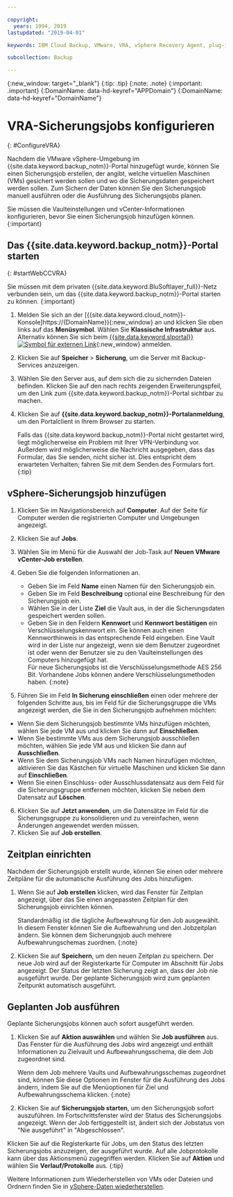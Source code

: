```yaml
---

copyright:
  years: 1994, 2019
lastupdated: "2019-04-01"

keywords: IBM Cloud Backup, VMware, VRA, vSphere Recovery Agent, plug-in, plugin, EVault, Carbonite, vSphere

subcollection: Backup

---
```

{:new_window: target="_blank"}
{:tip: .tip}
{:note: .note}
{:important: .important}
{:DomainName: data-hd-keyref="APPDomain"}
{:DomainName: data-hd-keyref="DomainName"}

# VRA-Sicherungsjobs konfigurieren
{: #ConfigureVRA}

Nachdem die VMware vSphere-Umgebung im {{site.data.keyword.backup_notm}}-Portal hinzugefügt wurde, können Sie einen Sicherungsjob erstellen, der angibt, welche virtuellen Maschinen (VMs) gesichert werden sollen und wo die Sicherungsdaten gespeichert werden sollen. Zum Sichern der Daten können Sie den Sicherungsjob manuell ausführen oder die Ausführung des Sicherungsjobs planen.  

Sie müssen die Vaulteinstellungen und vCenter-Informationen konfigurieren, bevor Sie einen Sicherungsjob hinzufügen können.
{:important}

## Das {{site.data.keyword.backup_notm}}-Portal starten
{: #startWebCCVRA}

Sie müssen mit dem privaten {{site.data.keyword.BluSoftlayer_full}}-Netz verbunden sein, um das {{site.data.keyword.backup_notm}}-Portal starten zu können.
{:important}

1. Melden Sie sich an der [{{site.data.keyword.cloud_notm}}-Konsole]https://{DomainName}){:new_window} an und klicken Sie oben links auf das **Menüsymbol**. Wählen Sie **Klassische Infrastruktur** aus.<br/>
   Alternativ können Sie sich beim [{{site.data.keyword.slportal}} ![Symbol für externen Link](../../icons/launch-glyph.svg "Symbol für externen Link")](https://control.softlayer.com/){:new_window} anmelden.
2. Klicken Sie auf **Speicher** > **Sicherung**, um die Server mit Backup-Services anzuzeigen.
3. Wählen Sie den Server aus, auf dem sich die zu sichernden Dateien befinden. Klicken Sie auf den nach rechts zeigenden Erweiterungspfeil, um den Link zum {{site.data.keyword.backup_notm}}-Portal sichtbar zu machen.
4. Klicken Sie auf **{{site.data.keyword.backup_notm}}-Portalanmeldung**, um den Portalclient in Ihrem Browser zu starten.

   Falls das {{site.data.keyword.backup_notm}}-Portal nicht gestartet wird, liegt möglicherweise ein Problem mit Ihrer VPN-Verbindung vor. Außerdem wird möglicherweise die Nachricht ausgegeben, dass das Formular, das Sie senden, nicht sicher ist. Dies entspricht dem erwarteten Verhalten; fahren Sie mit dem Senden des Formulars fort.
   {:tip}

## vSphere-Sicherungsjob hinzufügen

1. Klicken Sie im Navigationsbereich auf **Computer**. Auf der Seite für Computer werden die registrierten Computer und Umgebungen angezeigt.  
2. Klicken Sie auf **Jobs**.  
3. Wählen Sie im Menü für die Auswahl der Job-Task auf **Neuen VMware vCenter-Job erstellen**.  
4. Geben Sie die folgenden Informationen an.
   * Geben Sie im Feld **Name** einen Namen für den Sicherungsjob ein.  
   * Geben Sie im Feld **Beschreibung** optional eine Beschreibung für den Sicherungsjob ein.  
   * Wählen Sie in der Liste **Ziel** die Vault aus, in der die Sicherungsdaten gespeichert werden sollen.
   * Geben Sie in den Feldern **Kennwort** und **Kennwort bestätigen** ein Verschlüsselungskennwort ein. Sie können auch einen Kennworthinweis in das entsprechende Feld eingeben.
   Eine Vault wird in der Liste nur angezeigt, wenn sie dem Benutzer zugeordnet ist oder wenn der Benutzer sie zu den Vaulteinstellungen des Computers hinzugefügt hat. <br/>
   Für neue Sicherungsjobs ist die Verschlüsselungsmethode AES 256 Bit. Vorhandene Jobs können andere Verschlüsselungsmethoden haben.
   {:note}

5.	Führen Sie im Feld **In Sicherung einschließen** einen oder mehrere der folgenden Schritte aus, bis im Feld für die Sicherungsgruppe die VMs angezeigt werden, die Sie in den Sicherungsjob aufnehmen möchten:

   * Wenn Sie dem Sicherungsjob bestimmte VMs hinzufügen möchten, wählen Sie jede VM aus und klicken Sie dann auf **Einschließen**.
   * Wenn Sie bestimmte VMs aus dem Sicherungsjob ausschließen möchten, wählen Sie jede VM aus und klicken Sie dann auf **Ausschließen**.
   * Wenn Sie dem Sicherungsjob VMs nach Namen hinzufügen möchten, aktivieren Sie das Kästchen für virtuelle Maschinen und klicken Sie dann auf **Einschließen**.
   * Wenn Sie einen Einschluss- oder Ausschlussdatensatz aus dem Feld für die Sicherungsgruppe entfernen möchten, klicken Sie neben dem Datensatz auf **Löschen**.  

6. Klicken Sie auf **Jetzt anwenden**, um die Datensätze im Feld für die Sicherungsgruppe zu konsolidieren und zu vereinfachen, wenn Änderungen angewendet werden müssen.
7. Klicken Sie auf **Job erstellen**.

## Zeitplan einrichten

Nachdem der Sicherungsjob erstellt wurde, können Sie einen oder mehrere Zeitpläne für die automatische Ausführung des Jobs hinzufügen.  

1. Wenn Sie auf **Job erstellen** klicken, wird das Fenster für Zeitplan angezeigt, über das Sie einen angepassten Zeitplan für den Sicherungsjob einrichten können.

   Standardmäßig ist die tägliche Aufbewahrung für den Job ausgewählt. In diesem Fenster können Sie die Aufbewahrung und den Jobzeitplan ändern. Sie können dem Sicherungsjob auch mehrere Aufbewahrungschemas zuordnen.
   {:note}
2. Klicken Sie auf **Speichern**, um den neuen Zeitplan zu speichern. Der neue Job wird auf der Registerkarte für Computer im Abschnitt für Jobs angezeigt. Der Status der letzten Sicherung zeigt an, dass der Job nie ausgeführt wurde. Der geplante Sicherungsjob wird zum geplanten Zeitpunkt automatisch ausgeführt.  

## Geplanten Job ausführen

Geplante Sicherungsjobs können auch sofort ausgeführt werden.  

1. Klicken Sie auf **Aktion auswählen** und wählen Sie **Job ausführen** aus. Das Fenster für die Ausführung des Jobs wird angezeigt und enthält Informationen zu Zielvault und Aufbewahrungsschema, die dem Job zugeordnet sind.

   Wenn dem Job mehrere Vaults und Aufbewahrungsschemas zugeordnet sind, können Sie diese Optionen im Fenster für die Ausführung des Jobs ändern, indem Sie auf die Menüoptionen für Ziel und Aufbewahrungsschema klicken.
   {:note}
2. Klicken Sie auf **Sicherungsjob starten**, um den Sicherungsjob sofort auszuführen. Im Fortschrittsfenster wird der Status des Sicherungsjobs angezeigt. Wenn der Job fertiggestellt ist, ändert sich der Jobstatus von "Nie ausgeführt" in "Abgeschlossen".  

Klicken Sie auf die Registerkarte für Jobs, um den Status des letzten Sicherungsjobs anzuzeigen, der ausgeführt wurde. Auf alle Jobprotokolle kann über das Aktionsmenü zugegriffen werden. Klicken Sie auf **Aktion** und wählen Sie **Verlauf/Protokolle** aus.
{:tip}

Weitere Informationen zum Wiederherstellen von VMs oder Dateien und Ordnern finden Sie in [vSphere-Daten wiederherstellen](/docs/infrastructure/Backup?topic=Backup-VRARestore#VRARestore).
